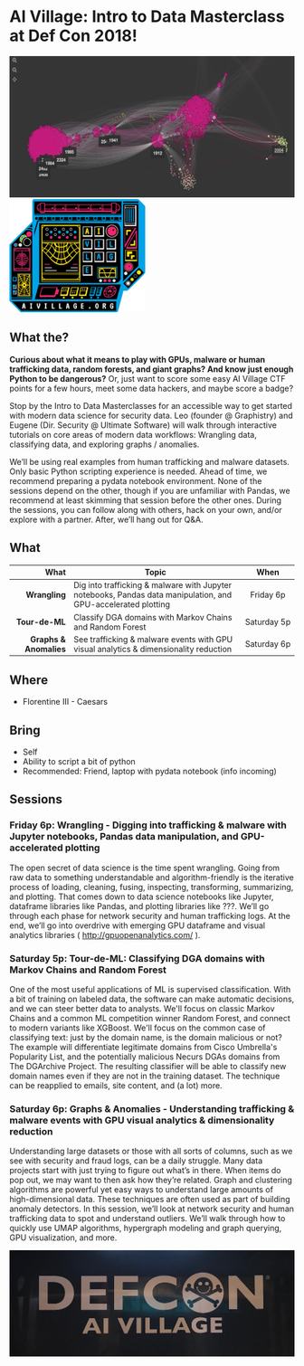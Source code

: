 # AI Village: Intro to Data Masterclass at Def Con 2018!



<p float="left">
   <img src="graph.png" height="250">
  <img src="sticker.png" height="200">
</p>

## What the?

**Curious about what it means to play with GPUs, malware or human trafficking data, random forests, and giant graphs? And know just enough Python to be dangerous?** Or, just want to score some easy AI Village CTF points for a few hours, meet some data hackers, and maybe score a badge?

Stop by the Intro to Data Masterclasses for an accessible way to get started with modern data science for security data. Leo (founder @ Graphistry) and Eugene (Dir. Security @ Ultimate Software)  will walk through interactive tutorials on core areas of modern data workflows: Wrangling data, classifying data, and exploring graphs / anomalies. 

We’ll be using real examples from human trafficking and malware datasets.  Only basic Python scripting experience is needed. Ahead of time, we recommend preparing a pydata notebook environment. None of the sessions depend on the other, though if you are unfamiliar with Pandas, we recommend at least skimming that session before the other ones. During the sessions, you can follow along with others, hack on your own, and/or explore with a partner. After, we’ll hang out for Q&A.

## What


| What 	| Topic  	|  When 	|
|---:|---	|:---:|
|   	**Wrangling**|  Dig into trafficking & malware with Jupyter notebooks, Pandas data manipulation, and GPU-accelerated plotting  	| Friday&#160;6p   	|
|   	**Tour-de-ML** |  Classify DGA domains with Markov Chains and Random Forest 	| Saturday&#160;5p  	|
|   	**Graphs & Anomalies**|  See trafficking & malware events with GPU visual analytics & dimensionality reduction 	| Saturday&#160;6p  	|

## Where

* Florentine III - Caesars

## Bring

* Self
* Ability to script a bit of python
* Recommended: Friend, laptop with pydata notebook (info incoming)

## Sessions

### Friday 6p: Wrangling - Digging into trafficking & malware with Jupyter notebooks, Pandas data manipulation, and GPU-accelerated plotting

The open secret of data science is the time spent wrangling. Going from raw data to something understandable and algorithm-friendly is the iterative process of loading, cleaning, fusing, inspecting, transforming, summarizing, and plotting. That comes down to data science notebooks like Jupyter, dataframe libraries like Pandas, and plotting libraries like ???.  We’ll go through each phase for network security and human trafficking logs. At the end, we’ll go into overdrive with emerging GPU dataframe and visual analytics libraries ( http://gpuopenanalytics.com/ ).

### Saturday 5p: Tour-de-ML: Classifying DGA domains with Markov Chains and Random Forest

One of the most useful applications of ML is supervised classification. With a bit of training on labeled data, the software can make automatic decisions, and we can steer better data to analysts. We'll focus on classic Markov Chains and a common ML competition winner Random Forest, and connect to modern variants like XGBoost. We'll focus on the common case of classifying text: just by the domain name, is the domain malicious or not? The example will differentiate legitimate domains from Cisco Umbrella's Popularity List, and the potentially malicious Necurs DGAs domains from The DGArchive Project. The resulting classifier will be able to classify new domain names even if they are not in the training dataset. The technique can be reapplied to emails, site content, and (a lot) more. 

### Saturday 6p: Graphs & Anomalies - Understanding trafficking & malware events with GPU visual analytics & dimensionality reduction

Understanding large datasets or those with all sorts of columns, such as we see with security and fraud logs, can be a daily struggle. Many data projects start with just trying to figure out what’s in there. When items do pop out, we may want to then ask how they’re related. Graph and clustering algorithms are powerful yet easy ways to understand large amounts of high-dimensional data. These techniques are often used as part of building anomaly detectors. In this session, we’ll look at network security and human trafficking data to spot and understand outliers. We’ll walk through how to quickly use UMAP algorithms, hypergraph modeling and graph querying, GPU visualization, and more.


<img src="tablecloth.jpg">




